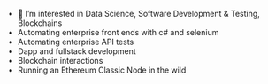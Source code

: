 - 👀 I’m interested in Data Science, Software Development & Testing, Blockchains
- Automating enterprise front ends with c# and selenium
- Automating enterprise API tests
- Dapp and fullstack development
- Blockchain interactions
- Running an Ethereum Classic Node in the wild
